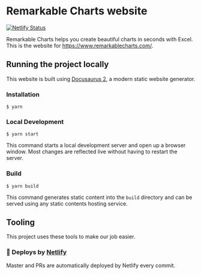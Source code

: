# Remarkable Charts website

[![Netlify Status](https://api.netlify.com/api/v1/badges/b5e7a283-3eee-4cf1-aa90-01d43f1e9a3e/deploy-status)](https://app.netlify.com/sites/website-remarkable-charts/deploys)

Remarkable Charts helps you create beautiful charts in seconds with Excel. This is the website for https://www.remarkablecharts.com/.

## Running the project locally

This website is built using [Docusaurus 2](https://v2.docusaurus.io/), a modern static website generator.

### Installation

```
$ yarn
```

### Local Development

```
$ yarn start
```

This command starts a local development server and open up a browser window. Most changes are reflected live without having to restart the server.

### Build

```
$ yarn build
```

This command generates static content into the `build` directory and can be served using any static contents hosting service.

## Tooling

This project uses these tools to make our job easier.

### 💫 Deploys by [Netlify](https://netlify.com)

Master and PRs are automatically deployed by Netlify every commit.
